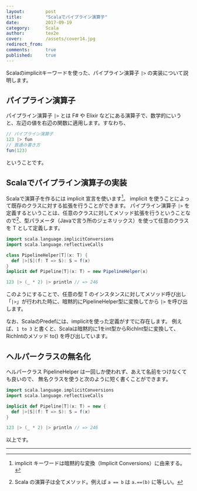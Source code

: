```yaml
---
layout:        post
title:         "Scalaでパイプライン演算子"
date:          2017-09-19
category:      Scala
author:        tex2e
cover:         /assets/cover14.jpg
redirect_from:
comments:      true
published:     true
---
```


Scalaのimplicitキーワードを使った、パイプライン演算子 `|>` の実装について説明します。


パイプライン演算子
----------------

パイプライン演算子 `|>` とは F# や Elixir などにある演算子で、数学的にいうと、左辺の値を右辺の関数に適用します。すなわち、

```scala
// パイプライン演算子
123 |> fun
// 普通の書き方
fun(123)
```

ということです。


Scalaでパイプライン演算子の実装
-------------------------------

Scalaで演算子を作るには implicit 宣言を使います[^1]。
implicit を使うことによって既存のクラスに対する拡張を行うことができます。
パイプライン演算子 `|>` を定義するということは、任意のクラスに対してメソッド拡張を行うということなので[^2]、型パラメータ（Javaで言う所のジェネリックス）を使って任意のクラスを T として定義します。

```scala
import scala.language.implicitConversions
import scala.language.reflectiveCalls

class PipelineHelper[T](x: T) {
  def |>[S](f: T => S): S = f(x)
}
implicit def Pipeline[T](x: T) = new PipelineHelper(x)

123 |> (_ * 2) |> println // => 246
```

このようにすることで、任意の型 T のインスタンスに対してメソッド呼び出し「`|>`」が行われた時に、暗黙的にPipelineHelper型に変換してから `|>` を呼び出します。

なお、ScalaのPredefには、implicitを使った定義がすでに存在します。
例えば、`1 to 3` と書くと、Scalaは暗黙的に1をint型からRichInt型に変換して、RichIntのメソッド to() を呼び出しています。


ヘルパークラスの無名化
-----------------------

ヘルパークラス PipelineHelper は一回しか使われず、あえて名前をつけなくても良いので、
無名クラスを使うと次のように短く書くことができます。

```scala
import scala.language.implicitConversions
import scala.language.reflectiveCalls

implicit def Pipeline[T](x: T) = new {
  def |>[S](f: T => S): S = f(x)
}

123 |> (_ * 2) |> println // => 246
```

以上です。

-----

[^1]: implicit キーワードは暗黙的な変換（Implicit Conversions）に由来する。
[^2]: Scala の演算子は全てメソッド。例えば `a == b` は `a.==(b)` に等しい。
